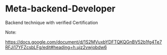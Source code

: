 # Meta-backend-Developer
Backend technique with verified Certification 

Note:

https://docs.google.com/document/d/1S2MVuxbYDFTQKQGnBV52b1fg4Te7RFJi17YFZcsbLFg/edit#heading=h.ujz2vwjobdw6
